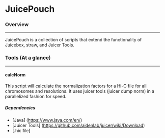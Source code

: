 # JuicePouch

### Overview
**********************

JuicePouch is a collection of scripts that extend the functionality of Juicebox, straw, and Juicer Tools.


### Tools (At a glance)
**********************

#### calcNorm

This script will calculate the normalization factors for a Hi-C file for all chromosomes and resolutions. It uses juicer tools (juicer dump norm) in a parallelized fashion for speed.

##### Dependencies
* [Java] (https://www.java.com/en/)
* [Juicer Tools] (https://github.com/aidenlab/juicer/wiki/Download)
* [.hic file]
